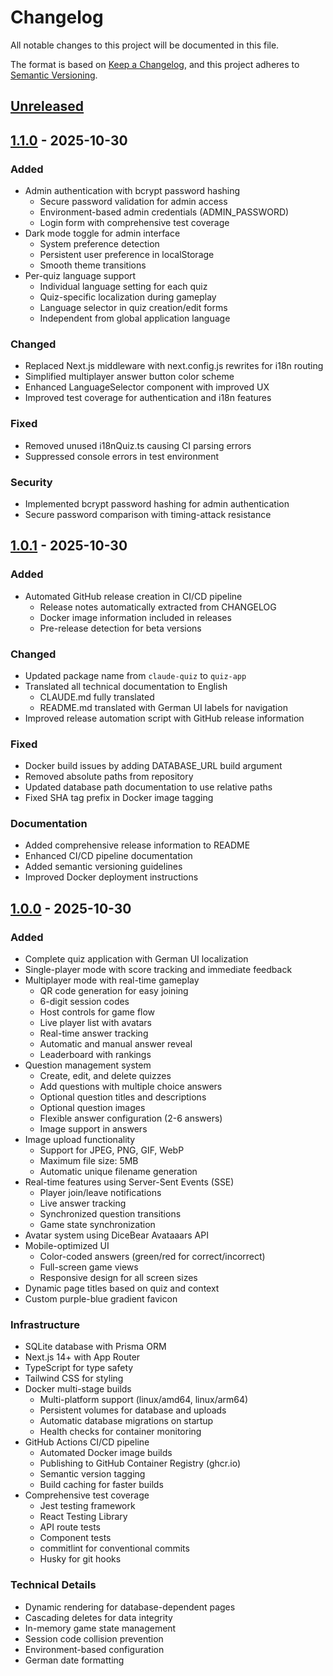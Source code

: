 # Changelog

All notable changes to this project will be documented in this file.

The format is based on [Keep a Changelog](https://keepachangelog.com/en/1.0.0/),
and this project adheres to [Semantic Versioning](https://semver.org/spec/v2.0.0.html).

## [Unreleased]

## [1.1.0] - 2025-10-30

### Added
- Admin authentication with bcrypt password hashing
  - Secure password validation for admin access
  - Environment-based admin credentials (ADMIN_PASSWORD)
  - Login form with comprehensive test coverage
- Dark mode toggle for admin interface
  - System preference detection
  - Persistent user preference in localStorage
  - Smooth theme transitions
- Per-quiz language support
  - Individual language setting for each quiz
  - Quiz-specific localization during gameplay
  - Language selector in quiz creation/edit forms
  - Independent from global application language

### Changed
- Replaced Next.js middleware with next.config.js rewrites for i18n routing
- Simplified multiplayer answer button color scheme
- Enhanced LanguageSelector component with improved UX
- Improved test coverage for authentication and i18n features

### Fixed
- Removed unused i18nQuiz.ts causing CI parsing errors
- Suppressed console errors in test environment

### Security
- Implemented bcrypt password hashing for admin authentication
- Secure password comparison with timing-attack resistance

## [1.0.1] - 2025-10-30

### Added
- Automated GitHub release creation in CI/CD pipeline
  - Release notes automatically extracted from CHANGELOG
  - Docker image information included in releases
  - Pre-release detection for beta versions

### Changed
- Updated package name from `claude-quiz` to `quiz-app`
- Translated all technical documentation to English
  - CLAUDE.md fully translated
  - README.md translated with German UI labels for navigation
- Improved release automation script with GitHub release information

### Fixed
- Docker build issues by adding DATABASE_URL build argument
- Removed absolute paths from repository
- Updated database path documentation to use relative paths
- Fixed SHA tag prefix in Docker image tagging

### Documentation
- Added comprehensive release information to README
- Enhanced CI/CD pipeline documentation
- Added semantic versioning guidelines
- Improved Docker deployment instructions

## [1.0.0] - 2025-10-30

### Added
- Complete quiz application with German UI localization
- Single-player mode with score tracking and immediate feedback
- Multiplayer mode with real-time gameplay
  - QR code generation for easy joining
  - 6-digit session codes
  - Host controls for game flow
  - Live player list with avatars
  - Real-time answer tracking
  - Automatic and manual answer reveal
  - Leaderboard with rankings
- Question management system
  - Create, edit, and delete quizzes
  - Add questions with multiple choice answers
  - Optional question titles and descriptions
  - Optional question images
  - Flexible answer configuration (2-6 answers)
  - Image support in answers
- Image upload functionality
  - Support for JPEG, PNG, GIF, WebP
  - Maximum file size: 5MB
  - Automatic unique filename generation
- Real-time features using Server-Sent Events (SSE)
  - Player join/leave notifications
  - Live answer tracking
  - Synchronized question transitions
  - Game state synchronization
- Avatar system using DiceBear Avataaars API
- Mobile-optimized UI
  - Color-coded answers (green/red for correct/incorrect)
  - Full-screen game views
  - Responsive design for all screen sizes
- Dynamic page titles based on quiz and context
- Custom purple-blue gradient favicon

### Infrastructure
- SQLite database with Prisma ORM
- Next.js 14+ with App Router
- TypeScript for type safety
- Tailwind CSS for styling
- Docker multi-stage builds
  - Multi-platform support (linux/amd64, linux/arm64)
  - Persistent volumes for database and uploads
  - Automatic database migrations on startup
  - Health checks for container monitoring
- GitHub Actions CI/CD pipeline
  - Automated Docker image builds
  - Publishing to GitHub Container Registry (ghcr.io)
  - Semantic version tagging
  - Build caching for faster builds
- Comprehensive test coverage
  - Jest testing framework
  - React Testing Library
  - API route tests
  - Component tests
  - commitlint for conventional commits
  - Husky for git hooks

### Technical Details
- Dynamic rendering for database-dependent pages
- Cascading deletes for data integrity
- In-memory game state management
- Session code collision prevention
- Environment-based configuration
- German date formatting

[Unreleased]: https://github.com/splagemann/quiz-app/compare/v1.1.0...HEAD
[1.1.0]: https://github.com/splagemann/quiz-app/compare/v1.0.1...v1.1.0
[1.0.1]: https://github.com/splagemann/quiz-app/compare/v1.0.0...v1.0.1
[1.0.0]: https://github.com/splagemann/quiz-app/releases/tag/v1.0.0
